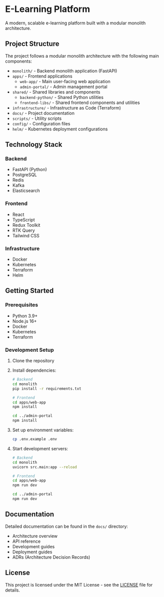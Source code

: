 # E-Learning Platform

A modern, scalable e-learning platform built with a modular monolith architecture.

## Project Structure

The project follows a modular monolith architecture with the following main components:

- `monolith/` - Backend monolith application (FastAPI)
- `apps/` - Frontend applications
  - `web-app/` - Main user-facing web application
  - `admin-portal/` - Admin management portal
- `shared/` - Shared libraries and components
  - `backend-python/` - Shared Python utilities
  - `frontend-libs/` - Shared frontend components and utilities
- `infrastructure/` - Infrastructure as Code (Terraform)
- `docs/` - Project documentation
- `scripts/` - Utility scripts
- `config/` - Configuration files
- `helm/` - Kubernetes deployment configurations

## Technology Stack

### Backend
- FastAPI (Python)
- PostgreSQL
- Redis
- Kafka
- Elasticsearch

### Frontend
- React
- TypeScript
- Redux Toolkit
- RTK Query
- Tailwind CSS

### Infrastructure
- Docker
- Kubernetes
- Terraform
- Helm

## Getting Started

### Prerequisites
- Python 3.9+
- Node.js 16+
- Docker
- Kubernetes
- Terraform

### Development Setup

1. Clone the repository
2. Install dependencies:
   ```bash
   # Backend
   cd monolith
   pip install -r requirements.txt
   
   # Frontend
   cd apps/web-app
   npm install
   
   cd ../admin-portal
   npm install
   ```

3. Set up environment variables:
   ```bash
   cp .env.example .env
   ```

4. Start development servers:
   ```bash
   # Backend
   cd monolith
   uvicorn src.main:app --reload
   
   # Frontend
   cd apps/web-app
   npm run dev
   
   cd ../admin-portal
   npm run dev
   ```

## Documentation

Detailed documentation can be found in the `docs/` directory:
- Architecture overview
- API reference
- Development guides
- Deployment guides
- ADRs (Architecture Decision Records)

## License

This project is licensed under the MIT License - see the [LICENSE](LICENSE) file for details. 